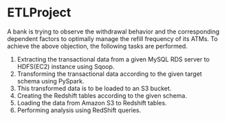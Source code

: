 # ETLProject
A bank is trying to observe the withdrawal behavior and the corresponding dependent factors to optimally manage the refill frequency of its ATMs.
To achieve the above objection, the following tasks are performed.

1. Extracting the transactional data from a given MySQL RDS server to HDFS(EC2) instance using Sqoop. 
2. Transforming the transactional data according to the given target schema using PySpark.   
3. This transformed data is to be loaded to an S3 bucket. 
4. Creating the Redshift tables according to the given schema. 
5. Loading the data from Amazon S3 to Redshift tables. 
6. Performing analysis using RedShift queries.
